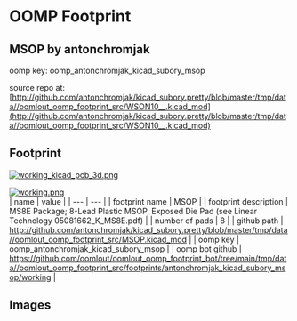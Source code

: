 # OOMP Footprint  
## MSOP  by antonchromjak  
  
oomp key: oomp_antonchromjak_kicad_subory_msop  
  
source repo at: [http://github.com/antonchromjak/kicad_subory.pretty/blob/master/tmp/data//oomlout_oomp_footprint_src/WSON10__.kicad_mod](http://github.com/antonchromjak/kicad_subory.pretty/blob/master/tmp/data//oomlout_oomp_footprint_src/WSON10__.kicad_mod)  
## Footprint  
  
[![working_kicad_pcb_3d.png](working_kicad_pcb_3d_600.png)](working_kicad_pcb_3d.png)  
  
[![working.png](working_600.png)](working.png)  
| name | value | 
| --- | --- | 
| footprint name | MSOP | 
| footprint description | MS8E Package; 8-Lead Plastic MSOP, Exposed Die Pad (see Linear Technology 05081662_K_MS8E.pdf) | 
| number of pads | 8 | 
| github path | http://github.com/antonchromjak/kicad_subory.pretty/blob/master/tmp/data//oomlout_oomp_footprint_src/MSOP.kicad_mod | 
| oomp key | oomp_antonchromjak_kicad_subory_msop | 
| oomp bot github | https://github.com/oomlout/oomlout_oomp_footprint_bot/tree/main/tmp/data//oomlout_oomp_footprint_src/footprints/antonchromjak_kicad_subory_msop/working | 
## Images  
